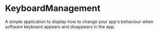 # KeyboardManagement
A simple application to display how to change your app's behaviour when software keyboard appears and disappears in the app.
